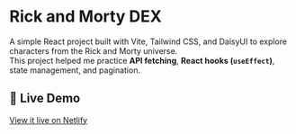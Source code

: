 # Rick and Morty DEX

A simple React project built with Vite, Tailwind CSS, and DaisyUI to explore characters from the Rick and Morty universe.  
This project helped me practice **API fetching**, **React hooks (`useEffect`)**, state management, and pagination.

## 🚀 Live Demo

[View it live on Netlify](https://your-netlify-site-url.netlify.app)
